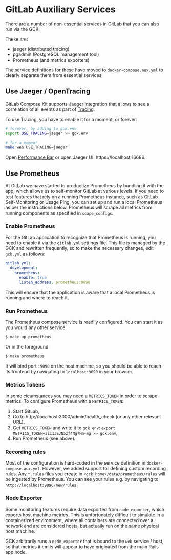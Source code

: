 # GitLab Auxiliary Services

There are a number of non-essential services in GitLab that you can also run via the GCK.

These are:

- jaeger (distributed tracing)
- pgadmin (PostgreSQL management tool)
- Prometheus (and metrics exporters)

The service definitions for these have moved to `docker-compose.aux.yml` to clearly
separate them from essential services.

## Use Jaeger / OpenTracing

GitLab Compose Kit supports Jaeger integration that allows to see a correlation
of all events as part of [Tracing](https://docs.gitlab.com/ee/user/project/operations/tracing.html).

To use Tracing, you have to enable it for a moment, or forever:

```bash
# forever, by adding to gck.env
export USE_TRACING=jaeger >> gck.env

# for a moment
make web USE_TRACING=jaeger
```

Open [Performance Bar](https://docs.gitlab.com/ee/administration/monitoring/performance/performance_bar.html) or open Jaeger UI: https://localhost:16686.

## Use Prometheus

At GitLab we have started to productize Prometheus by bundling it with the app, which allows
us to self-monitor GitLab at various levels. If you need to test features that rely on a
running Prometheus instance, such as GitLab Self-Monitoring or Usage Ping, you can set up
and run a local Prometheus as per the instructions below. Prometheus will scrape all metrics
from running components as specified in `scape_configs`.

### Enable Prometheus

For the GitLab application to recognize that Prometheus is running, you need to enable it
via the `gitlab.yml` settings file. This file is managed by the GCK and rewritten frequently,
so to make the necessary changes, edit `gck.yml` as follows:

```yaml
gitlab.yml:
  development:
    prometheus:
      enable: true
      listen_address: prometheus:9090
```

This will ensure that the application is aware that a local Prometheus is running and where
to reach it.

### Run Prometheus

The Prometheus compose service is readily configured. You can start it as you would any other service:

```bash
$ make up-prometheus
```

Or in the foreground:

```bash
$ make prometheus
```

It will bind port `:9090` on the host machine, so you should be able to reach its frontend by navigating
to `localhost:9090` in your browser.

### Metrics Tokens

In some cicumstances you may need a `METRICS_TOKEN` in order to scrape metrics. To configure Prometheus
with a `METRICS_TOKEN`:

1. Start GitLab,
2. Go to http://localhost:3000/admin/health_check (or any other relevant URL),
3. Get `METRICS_TOKEN` and write it to `gck.env`: `export METRICS_TOKEN=3i113EJN5zf4Ng7Nm-mg >> gck.env`,
4. Run Prometheus (see above).

### Recording rules

Most of the configuration is hard-coded in the service definition in `docker-compose.aux.yml`. However,
we added support for defining custom recording rules. Any `*.rules` files you create in `<gck_home>/data/prometheus/rules`
will be ingested by Prometheus. You can see your rules e.g. by navigating to `http://localhost:9090/new/rules`.

### Node Exporter

Some monitoring features require data exported from `node_exporter`, which exports host machine metrics.
This is unfortunately difficult to simulate in a containerized environment, where all containers are
connected over a network and are considered hosts, but actually run on the same physical host machine.

GCK arbitrarily runs a `node_exporter` that is bound to the `web` service / host, so that metrics it emits
will appear to have originated from the main Rails app node.
